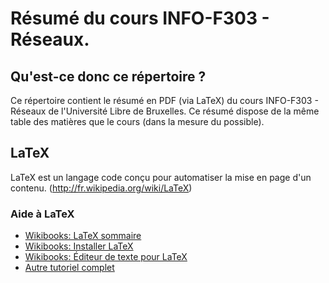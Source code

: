 # Résumé du cours INFO-F303 - Réseaux.

## Qu'est-ce donc ce répertoire ?
Ce répertoire contient le résumé en PDF (via LaTeX) du cours INFO-F303 - Réseaux de l'Université Libre de Bruxelles. Ce résumé dispose de la même table des matières que le cours (dans la mesure du possible).

## LaTeX
LaTeX est un langage code conçu pour automatiser la mise en page d'un contenu. (http://fr.wikipedia.org/wiki/LaTeX)

### Aide à LaTeX
* [Wikibooks: LaTeX sommaire](http://fr.wikibooks.org/wiki/LaTeX)
* [Wikibooks: Installer LaTeX](http://fr.wikibooks.org/wiki/LaTeX/Installer_LaTeX)
* [Wikibooks: Éditeur de texte pour LaTeX](http://fr.wikibooks.org/wiki/LaTeX/Installer_LaTeX#Choisir_un_.C3.A9diteur_de_texte)
* [Autre tutoriel complet](http://www.ukonline.be/programmation/latex/tutoriel/index.php)
